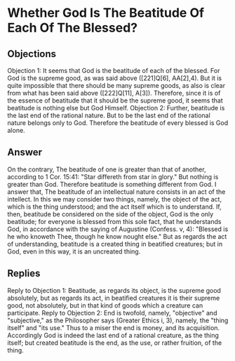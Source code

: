 # Whether God Is The Beatitude Of Each Of The Blessed?
## Objections
Objection 1: It seems that God is the beatitude of each of the blessed. For God is the supreme good, as was said above ([221]Q[6], AA[2],4). But it is quite impossible that there should be many supreme goods, as also is clear from what has been said above ([222]Q[11], A[3]). Therefore, since it is of the essence of beatitude that it should be the supreme good, it seems that beatitude is nothing else but God Himself.
Objection 2: Further, beatitude is the last end of the rational nature. But to be the last end of the rational nature belongs only to God. Therefore the beatitude of every blessed is God alone.
## Answer
On the contrary, The beatitude of one is greater than that of another, according to 1 Cor. 15:41: "Star differeth from star in glory." But nothing is greater than God. Therefore beatitude is something different from God.
I answer that, The beatitude of an intellectual nature consists in an act of the intellect. In this we may consider two things, namely, the object of the act, which is the thing understood; and the act itself which is to understand. If, then, beatitude be considered on the side of the object, God is the only beatitude; for everyone is blessed from this sole fact, that he understands God, in accordance with the saying of Augustine (Confess. v, 4): "Blessed is he who knoweth Thee, though he know nought else." But as regards the act of understanding, beatitude is a created thing in beatified creatures; but in God, even in this way, it is an uncreated thing.
## Replies
Reply to Objection 1: Beatitude, as regards its object, is the supreme good absolutely, but as regards its act, in beatified creatures it is their supreme good, not absolutely, but in that kind of goods which a creature can participate.
Reply to Objection 2: End is twofold, namely, "objective" and "subjective," as the Philosopher says (Greater Ethics i, 3), namely, the "thing itself" and "its use." Thus to a miser the end is money, and its acquisition. Accordingly God is indeed the last end of a rational creature, as the thing itself; but created beatitude is the end, as the use, or rather fruition, of the thing.